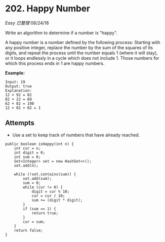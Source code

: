 # 202. Happy Number
*Easy* *已整理*
08/24/18

Write an algorithm to determine if a number is "happy".

A happy number is a number defined by the following process: Starting with any positive integer, replace the number by the sum of the squares of its digits, and repeat the process until the number equals 1 (where it will stay), or it loops endlessly in a cycle which does not include 1. Those numbers for which this process ends in 1 are happy numbers.

**Example:**
```
Input: 19
Output: true
Explanation:
12 + 92 = 82
82 + 22 = 68
62 + 82 = 100
12 + 02 + 02 = 1
```

## Attempts
* Use a set to keep track of numbers that have already reached.

```
public boolean isHappy(int n) {
    int cur = n;
    int digit = 0;
    int sum = 0;
    Set<Integer> set = new HashSet<>();
    set.add(n);

    while (!set.contains(sum)) {
        set.add(sum);
        sum = 0;
        while (cur != 0) {
            digit = cur % 10;
            cur = cur / 10;
            sum += (digit * digit);
        }
        if (sum == 1) {
            return true;
        }
        cur = sum;
    }
    return false;
}
```
